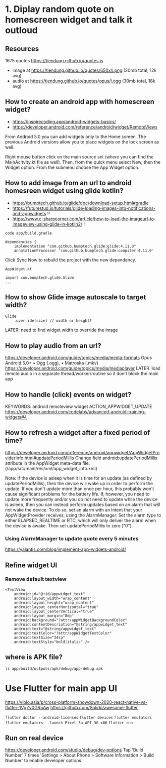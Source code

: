 # 1. Diplay random quote on homescreen widget and talk it outloud

## Resources
1675 quotes https://tiendung.github.io/quotes.js
* image at https://tiendung.github.io/quotes/650x/i.png (20mb total, 12k avg)
* audio at https://tiendung.github.io/quotes/opus/i.ogg (30mb total, 18k avg)

## How to create an android app with homescreen widget?
* https://inspirecoding.app/android-widgets-basics/
* https://developer.android.com/reference/android/widget/RemoteViews

From Android 5.0 you can add widgets only to the Home screen. The previous Android versions allow you to place widgets on the lock screen as well.

Right mouse button click on the main source set (where you can find the MainAcitvity.kt file as well). Then, from the quick menu select New, then the Widget option. From the submenu choose the App Widget option.

## How to add image from an url to android homesreen widget using glide kotlin?
* https://bumptech.github.io/glide/doc/download-setup.html#gradle
* https://futurestud.io/tutorials/glide-loading-images-into-notifications-and-appwidgets !!
* https://www.c-sharpcorner.com/article/how-to-load-the-imageurl-to-imageview-using-glide-in-kotlin2/ !

`code app/build.gradle`
```
dependencies {
    implementation "com.github.bumptech.glide:glide:4.11.0"
    annotationProcessor 'com.github.bumptech.glide:compiler:4.11.0'     
```
Click Sync Now to rebuild the project with the new dependency.

`AppWidget.kt`
```
import com.bumptech.glide.Glide  
...
```

## How to show Glide image autoscale to target width?
```
Glide
    .override(size) // width or height?
```
LATER: need to find widget width to override the image

## How to play audio from an url?
https://developer.android.com/guide/topics/media/media-formats
Opus		Android 5.0+		• Ogg (.ogg), • Matroska (.mkv)
https://developer.android.com/guide/topics/media/mediaplayer
LATER: load remote audio in a separate thread/worker/routine so it don't block the main app

## How to handle (click) events on widget?
KEYWORDS: android remoteview widget ACTION_APPWIDGET_UPDATE
https://developer.android.com/codelabs/advanced-android-training-widgets#4

## How to refresh a widget after a fixed period of time?
https://developer.android.com/reference/android/appwidget/AppWidgetProviderInfo.html#updatePeriodMillis
Change field android:updatePeriodMillis attribute in the AppWidget meta-data file. (/app/src/main/res/xml/app_widget_info.xml)

Note: If the device is asleep when it is time for an update (as defined by updatePeriodMillis), then the device will wake up in order to perform the update. If you don't update more than once per hour, this probably won't cause significant problems for the battery life. If, however, you need to update more frequently and/or you do not need to update while the device is asleep, then you can instead perform updates based on an alarm that will not wake the device. To do so, set an alarm with an Intent that your AppWidgetProvider receives, using the AlarmManager. Set the alarm type to either ELAPSED_REALTIME or RTC, which will only deliver the alarm when the device is awake. Then set updatePeriodMillis to zero ("0").

### Using AlarmManager to update quote every 5 minutes
https://yalantis.com/blog/implement-app-widgets-android/

## Refine widget UI

### Remove default textview
    <TextView
        android:id="@+id/appwidget_text"
        android:layout_width="wrap_content"
        android:layout_height="wrap_content"
        android:layout_centerHorizontal="true"
        android:layout_centerVertical="true"
        android:layout_margin="8dp"
        android:background="?attr/appWidgetBackgroundColor"
        android:contentDescription="@string/appwidget_text"
        android:text="@string/appwidget_text"
        android:textColor="?attr/appWidgetTextColor"
        android:textSize="24sp"
        android:textStyle="bold|italic" />

## where is APK file?
`ls app/build/outputs/apk/debug/app-debug.apk`

# Use Flutter for main app UI
https://viblo.asia/p/cross-platform-showdown-2020-react-native-vs-flutter-1VgZv0GR5Aw
https://github.com/Solido/awesome-flutter

`flutter doctor --android-licenses`
`flutter devices`
`flutter emulators`
`flutter emulators --launch Pixel_3a_API_30_x86`
`flutter run`

## Run on real device
https://developer.android.com/studio/debug/dev-options
Tap 'Build Number' 7 times 'Settings > About Phone > Software Information > Build Number' to enable developer options
